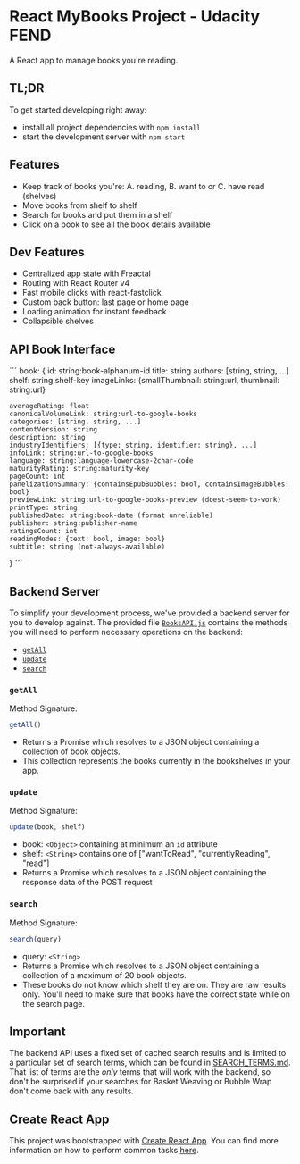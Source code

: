 # React MyBooks Project - Udacity FEND

A React app to manage books you're reading.  

## TL;DR

To get started developing right away:

* install all project dependencies with `npm install`
* start the development server with `npm start`

## Features

- Keep track of books you're: A. reading, B. want to or C. have read (shelves)
- Move books from shelf to shelf
- Search for books and put them in a shelf
- Click on a book to see all the book details available


## Dev Features
- Centralized app state with Freactal
- Routing with React Router v4
- Fast mobile clicks with react-fastclick
- Custom back button: last page or home page
- Loading animation for instant feedback
- Collapsible shelves


## API Book Interface
´´´
book: {
    id: string:book-alphanum-id
    title: string
    authors: [string, string, ...]
    shelf: string:shelf-key
    imageLinks: {smallThumbnail: string:url, thumbnail: string:url}

    averageRating: float
    canonicalVolumeLink: string:url-to-google-books
    categories: [string, string, ...]
    contentVersion: string
    description: string
    industryIdentifiers: [{type: string, identifier: string}, ...]
    infoLink: string:url-to-google-books
    language: string:language-lowercase-2char-code
    maturityRating: string:maturity-key
    pageCount: int
    panelizationSummary: {containsEpubBubbles: bool, containsImageBubbles: bool}
    previewLink: string:url-to-google-books-preview (doest-seem-to-work)
    printType: string
    publishedDate: string:book-date (format unreliable)
    publisher: string:publisher-name
    ratingsCount: int
    readingModes: {text: bool, image: bool}
    subtitle: string (not-always-available)
}
´´´



## Backend Server

To simplify your development process, we've provided a backend server for you to develop against. The provided file [`BooksAPI.js`](src/BooksAPI.js) contains the methods you will need to perform necessary operations on the backend:

* [`getAll`](#getall)
* [`update`](#update)
* [`search`](#search)

### `getAll`

Method Signature:

```js
getAll()
```

* Returns a Promise which resolves to a JSON object containing a collection of book objects.
* This collection represents the books currently in the bookshelves in your app.

### `update`

Method Signature:

```js
update(book, shelf)
```

* book: `<Object>` containing at minimum an `id` attribute
* shelf: `<String>` contains one of ["wantToRead", "currentlyReading", "read"]  
* Returns a Promise which resolves to a JSON object containing the response data of the POST request

### `search`

Method Signature:

```js
search(query)
```

* query: `<String>`
* Returns a Promise which resolves to a JSON object containing a collection of a maximum of 20 book objects.
* These books do not know which shelf they are on. They are raw results only. You'll need to make sure that books have the correct state while on the search page.

## Important
The backend API uses a fixed set of cached search results and is limited to a particular set of search terms, which can be found in [SEARCH_TERMS.md](SEARCH_TERMS.md). That list of terms are the _only_ terms that will work with the backend, so don't be surprised if your searches for Basket Weaving or Bubble Wrap don't come back with any results.

## Create React App

This project was bootstrapped with [Create React App](https://github.com/facebookincubator/create-react-app). You can find more information on how to perform common tasks [here](https://github.com/facebookincubator/create-react-app/blob/master/packages/react-scripts/template/README.md).

